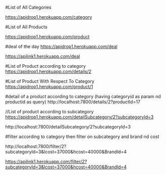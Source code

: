 #List of All Categories

https://apidrop1.herokuapp.com/category

#List of All Products

https://apidrop1.herokuapp.com/product

#deal of the day
https://apidrop1.herokuapp.com/deal

https://apilink1.herokuapp.com/deal


#List of Product according to category
https://apidrop1.herokuapp.com/details/2


#List of Product With Respect To Category
https://apidrop1.herokuapp.com/product/1

#detail of a product according to category (having categoryid as param nd productid as query)
http://localhost:7800/details/2?productId=17

//List of product according to subcategory
https://apidrop1.herokuapp.com/detailSubcategory/2?subcategoryId=3

http://localhost:7800/detailSubcategory/2?subcategoryId=3

#filter according to category then filter on subcategory and brand nd cost


http://localhost:7800/filter/2?subcategoryId=3&lcost=37000&hcost=40000&BrandId=4



https://apilink1.herokuapp.com/filter/2?subcategoryId=3&lcost=37000&hcost=40000&BrandId=4











